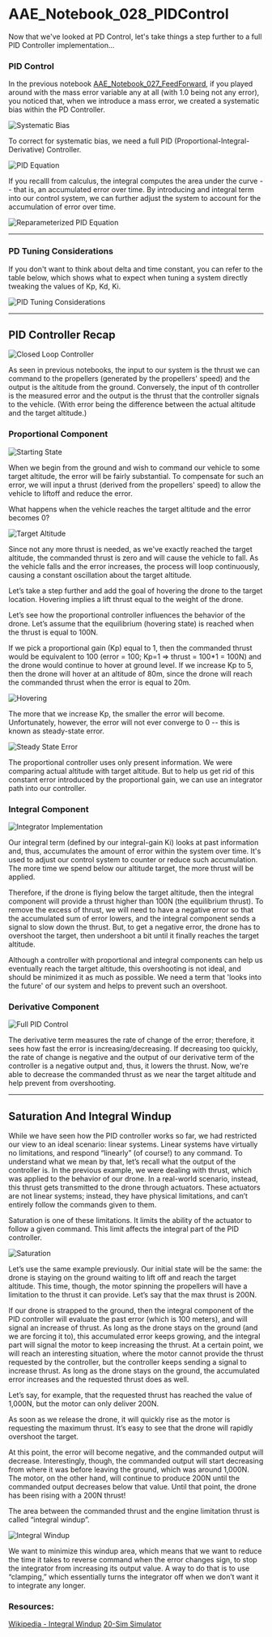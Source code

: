# AAE_Notebook_028_PIDControl
Now that we've looked at PD Control, let's take things a step further to a full PID Controller implementation...

### PID Control

In the previous notebook [AAE_Notebook_027_FeedForward](https://github.com/FadedIllusions/AAE_Notebook_027_FeedForward), if you played around with the mass error variable any at all (with 1.0 being not any error), you noticed that, when we introduce a mass error, we created a systematic bias within the PD Controller.

![Systematic Bias](/images/systematic_bias.png)

To correct for systematic bias, we need a full PID (Proportional-Integral-Derivative) Controller. 

![PID Equation](/images/PID_Equation.png)

If you recalll from calculus, the integral computes the area under the curve -- that is, an accumulated error over time. By introducing and integral term into our control system, we can further adjust the system to account for the accumulation of error over time.

![Reparameterized PID Equation](/images/reparameterized_pid.png)

***   ***   ***   ***   ***   ***   ***   ***   ***

### PD Tuning Considerations

If you don't want to think about delta and time constant, you can refer to the table below, which shows what to expect when tuning a system directly tweaking the values of Kp, Kd, Ki.

![PID Tuning Considerations](/images/pid_considerations.png)

***   ***   ***   ***   ***   ***   ***   ***   ***

## PID Controller Recap

![Closed Loop Controller](/images/closed_loop.png)

As seen in previous notebooks, the input to our system is the thrust we can command to the propellers (generated by the propellers' speed) and the output is the altitude from the ground. Conversely, the input of th controller is the measured error and the output is the thrust that the controller signals to the vehicle. (With error being the difference between the actual altitude and the target altitude.)

### Proportional Component

![Starting State](/images/p_001.png)

When we begin from the ground and wish to command our vehicle to some target altitude, the error will be fairly substantial. To compensate for such an error, we will input a thrust (derived from the propellers' speed) to allow the vehicle to liftoff and reduce the error.

What happens when the vehicle reaches the target altitude and the error becomes 0?

![Target Altitude](/images/p_002.png)

Since not any more thrust is needed, as we've exactly reached the target altitude, the commanded thrust is zero and will cause the vehicle to fall. As the vehicle falls and the error increases, the process will loop continuously, causing a constant oscillation about the target altitude.

Let’s take a step further and add the goal of hovering the drone to the target location. Hovering implies a lift thrust equal to the weight of the drone.

Let’s see how the proportional controller influences the behavior of the drone. Let’s assume that the equilibrium (hovering state) is reached when the thrust is equal to 100N.

If we pick a proportional gain (Kp) equal to 1, then the commanded thrust would be equivalent to 100 (error = 100; Kp=1 => thrust = 100*1 = 100N) and the drone would continue to hover at ground level. If we increase Kp to 5, then the drone will hover at an altitude of 80m, since the drone will reach the commanded thrust when the error is equal to 20m.

![Hovering](/images/p_003.png)

The more that we increase Kp, the smaller the error will become. Unfortunately, however, the error will not ever converge to 0 -- this is known as steady-state error.

![Steady State Error](/images/steady_state_error.png)

The proportional controller uses only present information. We were comparing actual altitude with target altitude. But to help us get rid of this constant error introduced by the proportional gain, we can use an integrator path into our controller.

### Integral Component

![Integrator Implementation](/images/pi_control.png)

Our integral term (defined by our integral-gain Ki) looks at past information and, thus, accumulates the amount of error within the system over time. It's used to adjust our control system to counter or reduce such accumulation. The more time we spend below our altitude target, the more thrust will be applied.

Therefore, if the drone is flying below the target altitude, then the integral component will provide a thrust higher than 100N (the equilibrium thrust). To remove the excess of thrust, we will need to have a negative error so that the accumulated sum of error lowers, and the integral component sends a signal to slow down the thrust. But, to get a negative error, the drone has to overshoot the target, then undershoot a bit until it finally reaches the target altitude.

Although a controller with proportional and integral components can help us eventually reach the target altitude, this overshooting is not ideal, and should be minimized it as much as possible. We need a term that 'looks into the future' of our system and helps to prevent such an overshoot.

### Derivative Component

![Full PID Control](/images/pid_control.png)

The derivative term measures the rate of change of the error; therefore, it sees how fast the error is increasing/decreasing. If decreasing too quickly, the rate of change is negative and the output of our derivative term of the controller is a negative output and, thus, it lowers the thrust. Now, we're able to decrease the commanded thrust as we near the target altitude and help prevent from overshooting.

***   ***   ***   ***   ***   ***   ***   ***   ***

## Saturation And Integral Windup

While we have seen how the PID controller works so far, we had restricted our view to an ideal scenario: linear systems. Linear systems have virtually no limitations, and respond “linearly” (of course!) to any command. To understand what we mean by that, let’s recall what the output of the controller is. In the previous example, we were dealing with thrust, which was applied to the behavior of our drone. In a real-world scenario, instead, this thrust gets transmitted to the drone through actuators. These actuators are not linear systems; instead, they have physical limitations, and can’t entirely follow the commands given to them.

Saturation is one of these limitations. It limits the ability of the actuator to follow a given command. This limit affects the integral part of the PID controller.

![Saturation](/images/saturation.png)

Let’s use the same example previously. Our initial state will be the same: the drone is staying on the ground waiting to lift off and reach the target altitude. This time, though, the motor spinning the propellers will have a limitation to the thrust it can provide. Let’s say that the max thrust is 200N.

If our drone is strapped to the ground, then the integral component of the PID controller will evaluate the past error (which is 100 meters), and will signal an increase of thrust. As long as the drone stays on the ground (and we are forcing it to), this accumulated error keeps growing, and the integral part will signal the motor to keep increasing the thrust. At a certain point, we will reach an interesting situation, where the motor cannot provide the thrust requested by the controller, but the controller keeps sending a signal to increase thrust. As long as the drone stays on the ground, the accumulated error increases and the requested thrust does as well.

Let’s say, for example, that the requested thrust has reached the value of 1,000N, but the motor can only deliver 200N.

As soon as we release the drone, it will quickly rise as the motor is requesting the maximum thrust. It’s easy to see that the drone will rapidly overshoot the target.

At this point, the error will become negative, and the commanded output will decrease. Interestingly, though, the commanded output will start decreasing from where it was before leaving the ground, which was around 1,000N. The motor, on the other hand, will continue to produce 200N until the commanded output decreases below that value. Until that point, the drone has been rising with a 200N thrust!

The area between the commanded thrust and the engine limitation thrust is called “integral windup”.

![Integral Windup](/images/integral_windup.png)

We want to minimize this windup area, which means that we want to reduce the time it takes to reverse command when the error changes sign, to stop the integrator from increasing its output value. A way to do that is to use “clamping,” which essentially turns the integrator off when we don’t want it to integrate any longer.

### Resources:
[Wikipedia - Integral Windup](https://en.wikipedia.org/wiki/Integral_windup)
[20-Sim Simulator](http://www.20sim.com/webhelp/library_signal_control_pid_control_antiwindup.php)
